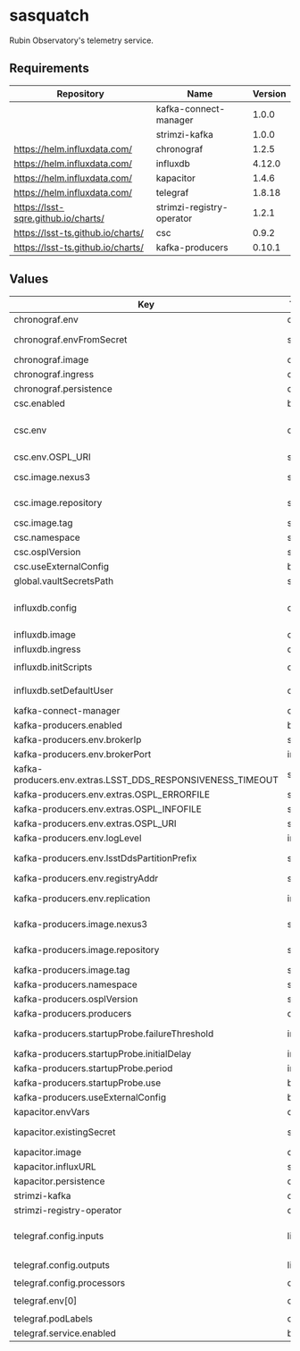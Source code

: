 # sasquatch

Rubin Observatory's telemetry service.

## Requirements

| Repository | Name | Version |
|------------|------|---------|
|  | kafka-connect-manager | 1.0.0 |
|  | strimzi-kafka | 1.0.0 |
| https://helm.influxdata.com/ | chronograf | 1.2.5 |
| https://helm.influxdata.com/ | influxdb | 4.12.0 |
| https://helm.influxdata.com/ | kapacitor | 1.4.6 |
| https://helm.influxdata.com/ | telegraf | 1.8.18 |
| https://lsst-sqre.github.io/charts/ | strimzi-registry-operator | 1.2.1 |
| https://lsst-ts.github.io/charts/ | csc | 0.9.2 |
| https://lsst-ts.github.io/charts/ | kafka-producers | 0.10.1 |

## Values

| Key | Type | Default | Description |
|-----|------|---------|-------------|
| chronograf.env | object | `{"BASE_PATH":"/chronograf","CUSTOM_AUTO_REFRESH":"1s=1000","HOST_PAGE_DISABLED":true}` | Chronograf environment variables. |
| chronograf.envFromSecret | string | `"sasquatch"` | Chronograf secrets, expected keys generic_client_id, generic_client_secret and token_secret. |
| chronograf.image | object | `{"repository":"quay.io/influxdb/chronograf","tag":"1.9.4"}` | Chronograf image tag. |
| chronograf.ingress | object | disabled | Chronograf ingress configuration. |
| chronograf.persistence | object | `{"enabled":true,"size":"16Gi"}` | Chronograf data persistence configuration. |
| csc.enabled | bool | `false` | Whether the test csc is deployed. |
| csc.env | object | `{"LSST_DDS_PARTITION_PREFIX":"test","LSST_SITE":"test","OSPL_ERRORFILE":"/tmp/ospl-error-test.log","OSPL_INFOFILE":"/tmp/ospl-info-test.log","OSPL_URI":"file:///opt/lsst/software/stack/miniconda/lib/python3.8/config/ospl-std.xml"}` | Enviroment variables to run the Test CSC. |
| csc.env.OSPL_URI | string | `"file:///opt/lsst/software/stack/miniconda/lib/python3.8/config/ospl-std.xml"` | Use a single process configuration for DDS OpenSplice. |
| csc.image.nexus3 | string | `"nexus3-docker"` | The tag name for the Nexus3 Docker repository secrets if private images need to be pulled. |
| csc.image.repository | string | `"ts-dockerhub.lsst.org/test"` | The Docker registry name of the container image to use for the CSC |
| csc.image.tag | string | `"c0025"` | The tag of the container image to use for the CSC |
| csc.namespace | string | `"sasquatch"` | Namespace where the Test CSC is deployed. |
| csc.osplVersion | string | `"V6.10.4"` | DDS OpenSplice version. |
| csc.useExternalConfig | bool | `false` | Wether to use an external configuration for DDS OpenSplice. |
| global.vaultSecretsPath | string | Set by Argo CD | Base path for Vault secrets |
| influxdb.config | object | `{"continuous_queries":{"enabled":false},"coordinator":{"log-queries-after":"15s","max-concurrent-queries":10,"query-timeout":"900s","write-timeout":"60s"},"data":{"cache-max-memory-size":0,"trace-logging-enabled":true,"wal-fsync-delay":"100ms"},"http":{"auth-enabled":true,"enabled":true,"flux-enabled":true,"max-row-limit":0}}` | Override InfluxDB configuration. See https://docs.influxdata.com/influxdb/v1.8/administration/config |
| influxdb.image | object | `{"tag":"1.8.10"}` | InfluxDB image tag. |
| influxdb.ingress | object | disabled | InfluxDB ingress configuration. |
| influxdb.initScripts | object | `{"enabled":true,"scripts":{"init.iql":"CREATE DATABASE \"telegraf\" WITH DURATION 30d REPLICATION 1 NAME \"rp_30d\"\n\n"}}` | InfluxDB Custom initialization scripts. |
| influxdb.setDefaultUser | object | `{"enabled":true,"user":{"existingSecret":"sasquatch"}}` | Default InfluxDB user, use influxb-user and influxdb-password keys from secret. |
| kafka-connect-manager | object | `{}` | Override strimzi-kafka configuration. |
| kafka-producers.enabled | bool | `false` | Whether the kafka-producer for the test csc is deployed. |
| kafka-producers.env.brokerIp | string | `"sasquatch-kafka-bootstrap.sasquatch"` | The URI for the Sasquatch Kafka broker. |
| kafka-producers.env.brokerPort | int | `9092` | The port for the Sasquatch Kafka listener. |
| kafka-producers.env.extras.LSST_DDS_RESPONSIVENESS_TIMEOUT | string | `"15s"` |  |
| kafka-producers.env.extras.OSPL_ERRORFILE | string | `"/tmp/ospl-error-kafka-producers.log"` |  |
| kafka-producers.env.extras.OSPL_INFOFILE | string | `"/tmp/ospl-info-kafka-producers.log"` |  |
| kafka-producers.env.extras.OSPL_URI | string | `"file:///opt/lsst/software/stack/miniconda/lib/python3.8/config/ospl-std.xml"` | Use a single process configuration for DDS OpenSplice. |
| kafka-producers.env.logLevel | int | `20` | Logging level for the Kafka producers |
| kafka-producers.env.lsstDdsPartitionPrefix | string | `"test"` | The LSST_DDS_PARTITION_PREFIX name applied to all producer containers. |
| kafka-producers.env.registryAddr | string | `"http://sasquatch-schema-registry.sasquatch:8081"` | The Sasquatch Schema Registry URL. |
| kafka-producers.env.replication | int | `3` | The topic replication factor (should be the same as the number of Kafka broker in Sasquatch) |
| kafka-producers.image.nexus3 | string | `"nexus3-docker"` | The tag name for the Nexus3 Docker repository secrets if private images need to be pulled. |
| kafka-producers.image.repository | string | `"ts-dockerhub.lsst.org/salkafka"` | The Docker registry name of the container image to use for the producers. |
| kafka-producers.image.tag | string | `"c0025"` | The tag of the container image to use for the producers. |
| kafka-producers.namespace | string | `"sasquatch"` | Namespace where the Test CSC is deployed. |
| kafka-producers.osplVersion | string | `"V6.10.4"` | DDS OpenSplice version. |
| kafka-producers.producers | object | `{"test":{"cscs":"Test"}}` | List of producers and CSCs to get DDS samples from. |
| kafka-producers.startupProbe.failureThreshold | int | `15` | The number of times the startup probe is allowed to fail before failing the probe |
| kafka-producers.startupProbe.initialDelay | int | `20` | The initial delay in seconds before the first check is made |
| kafka-producers.startupProbe.period | int | `10` | The time in seconds between subsequent checks |
| kafka-producers.startupProbe.use | bool | `true` | Whether to use the startup probe |
| kafka-producers.useExternalConfig | bool | `false` | Wether to use an external configuration for DDS OpenSplice. |
| kapacitor.envVars | object | `{"KAPACITOR_SLACK_ENABLED":true}` | Kapacitor environment variables. |
| kapacitor.existingSecret | string | `"sasquatch"` | InfluxDB credentials, use influxdb-user and influxdb-password keys from secret. |
| kapacitor.image | object | `{"repository":"kapacitor","tag":"1.6.4"}` | Kapacitor image tag. |
| kapacitor.influxURL | string | `"http://sasquatch-influxdb.sasquatch:8086"` | InfluxDB connection URL. |
| kapacitor.persistence | object | `{"enabled":true,"size":"16Gi"}` | Chronograf data persistence configuration. |
| strimzi-kafka | object | `{}` | Override strimzi-kafka configuration. |
| strimzi-registry-operator | object | `{"clusterName":"sasquatch","operatorNamespace":"sasquatch","watchNamespace":"sasquatch"}` | strimzi-registry-operator configuration. |
| telegraf.config.inputs | list | `[{"prometheus":{"metric_version":2,"urls":["http://hub.nublado2:8081/nb/hub/metrics"]}}]` | Telegraf input plugins. Collect JupyterHub Prometheus metrics by dedault. See https://jupyterhub.readthedocs.io/en/stable/reference/metrics.html |
| telegraf.config.outputs | list | `[{"influxdb":{"database":"telegraf","password":"$TELEGRAF_PASSWORD","urls":["http://sasquatch-influxdb.sasquatch:8086"],"username":"telegraf"}}]` | Telegraf default output destination. |
| telegraf.config.processors | object | `{}` | Telegraf processor plugins. |
| telegraf.env[0] | object | `{"name":"TELEGRAF_PASSWORD","valueFrom":{"secretKeyRef":{"key":"telegraf-password","name":"sasquatch"}}}` | Telegraf password. |
| telegraf.podLabels | object | `{"hub.jupyter.org/network-access-hub":"true"}` | Allow network access to JupyterHub pod. |
| telegraf.service.enabled | bool | `false` | Telegraf service. |
